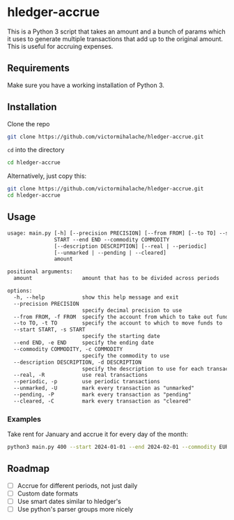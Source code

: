 # hledger-accrue

This is a Python 3 script that takes an amount and a bunch of params which it uses to generate multiple transactions that add up to the original amount. This is useful for accruing expenses.

## Requirements

Make sure you have a working installation of Python 3.

## Installation

Clone the repo

```sh
git clone https://github.com/victormihalache/hledger-accrue.git
```

`cd` into the directory

```sh
cd hledger-accrue
```

Alternatively, just copy this:

```sh
git clone https://github.com/victormihalache/hledger-accrue.git
cd hledger-accrue
```

## Usage

```txt
usage: main.py [-h] [--precision PRECISION] [--from FROM] [--to TO] --start
               START --end END --commodity COMMODITY
               [--description DESCRIPTION] [--real | --periodic]
               [--unmarked | --pending | --cleared]
               amount

positional arguments:
  amount                amount that has to be divided across periods

options:
  -h, --help            show this help message and exit
  --precision PRECISION
                        specify decimal precision to use
  --from FROM, -f FROM  specify the account from which to take out funds
  --to TO, -t TO        specify the account to which to move funds to
  --start START, -s START
                        specify the starting date
  --end END, -e END     specify the ending date
  --commodity COMMODITY, -c COMMODITY
                        specify the commodity to use
  --description DESCRIPTION, -d DESCRIPTION
                        specify the description to use for each transaction
  --real, -R            use real transactions
  --periodic, -p        use periodic transactions
  --unmarked, -U        mark every transaction as "unmarked"
  --pending, -P         mark every transaction as "pending"
  --cleared, -C         mark every transaction as "cleared"
```

### Examples

Take rent for January and accrue it for every day of the month:

```sh
python3 main.py 400 --start 2024-01-01 --end 2024-02-01 --commodity EUR --description "Pay rent" -R --to "expenses:rent"
```

## Roadmap

- [ ] Accrue for different periods, not just daily
- [ ] Custom date formats
- [ ] Use smart dates similar to hledger's
- [ ] Use python's parser groups more nicely
